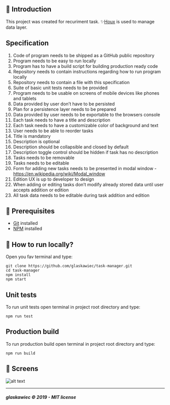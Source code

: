 ##  :raising_hand: Introduction
This project was created for recuriment task. ✨[Houx](https://github.com/glaskawiec/houx) is used to manage data layer.
  

## Specification
1. Code of program needs to be shipped as a GitHub public repository
2. Program needs to be easy to run locally
3. Program has to have a build script for building production ready code
4. Repository needs to contain instructions regarding how to run program locally
5. Repository needs to contain a file with this specification
6. Suite of basic unit tests needs to be provided
7. Program needs to be usable on screens of mobile devices like phones and tablets
8. Data provided by user don’t have to be persisted
9. Plan for a persistence layer needs to be prepared
10. Data provided by user needs to be exportable to the browsers console
11. Each task needs to have a title and description
12. Each task needs to have a customizable color of background and text
13. User needs to be able to reorder tasks
14. Title is mandatory
15. Description is optional
16. Description should be collapsible and closed by default
17. Description toggle control should be hidden if task has no description
18. Tasks needs to be removable
19. Tasks needs to be editable
20. Form for adding new tasks needs to be presented in modal window -
https://en.wikipedia.org/wiki/Modal_window
21. Edition UX is up to developer to design
22. When adding or editing tasks don’t modify already stored data until user accepts addition or edition
23. All task data needs to be editable during task addition and edition

## :pencil: Prerequisites

*  [Git](https://git-scm.com) installed
*  [NPM](https://www.npmjs.com/) installed

## :hammer: How to run locally?
Open you fav terminal and type:
```
git clone https://github.com/glaskawiec/task-manager.git
cd task-manager
npm install
npm start
```

## Unit tests
To run unit tests open terminal in project root directory and type:
```
npm run test
```

## Production build
To run production build open terminal in project root directory and type:
```
npm run build
```

## :sunrise_over_mountains: Screens
![alt text](https://i.ibb.co/Y78Hfs6/Screenshot-2020-08-02-at-16-00-50.png "Screen")

---
##### glaskawiec © 2019 - MIT license
